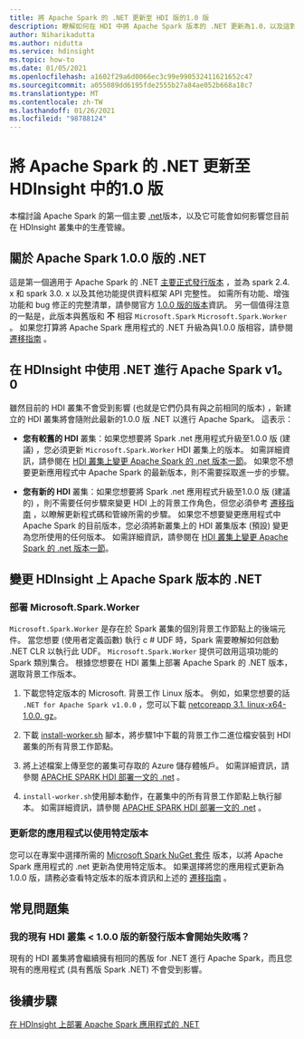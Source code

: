 ```yaml
---
title: 將 Apache Spark 的 .NET 更新至 HDI 版的1.0 版
description: 瞭解如何在 HDI 中將 Apache Spark 版本的 .NET 更新為1.0，以及這對您現有的程式碼和叢集有何影響。
author: Niharikadutta
ms.author: nidutta
ms.service: hdinsight
ms.topic: how-to
ms.date: 01/05/2021
ms.openlocfilehash: a1602f29a6d0066ec3c99e990532411621652c47
ms.sourcegitcommit: a055089dd6195fde2555b27a84ae052b668a18c7
ms.translationtype: MT
ms.contentlocale: zh-TW
ms.lasthandoff: 01/26/2021
ms.locfileid: "98788124"
---
```

# <a name="updating-net-for-apache-spark-to-version-v10--in-hdinsight"></a>將 Apache Spark 的 .NET 更新至 HDInsight 中的1.0 版

本檔討論 Apache Spark 的第一個主要 [.net](https://github.com/dotnet/spark)版本，以及它可能會如何影響您目前在 HDInsight 叢集中的生產管線。

## <a name="about-net-for-apache-spark-version-100"></a>關於 Apache Spark 1.0.0 版的 .NET

這是第一個適用于 Apache Spark 的 .NET [主要正式發行版本](https://github.com/dotnet/spark/releases/tag/v1.0.0) ，並為 spark 2.4. x 和 spark 3.0. x 以及其他功能提供資料框架 API 完整性。 如需所有功能、增強功能和 bug 修正的完整清單，請參閱官方 [1.0.0 版的版本](https://github.com/dotnet/spark/blob/master/docs/release-notes/1.0.0/release-1.0.0.md)資訊。
另一個值得注意的一點是，此版本與舊版和 **不** 相容 `Microsoft.Spark` `Microsoft.Spark.Worker` 。 如果您打算將 Apache Spark 應用程式的 .NET 升級為與1.0.0 版相容，請參閱 [遷移指南](https://github.com/dotnet/spark/blob/master/docs/migration-guide.md#upgrading-from-microsoftspark-0x-to-10) 。

## <a name="using-net-for-apache-spark-v10-in-hdinsight"></a>在 HDInsight 中使用 .NET 進行 Apache Spark v1。0

雖然目前的 HDI 叢集不會受到影響 (也就是它們仍具有與之前相同的版本) ，新建立的 HDI 叢集將會隨附此最新的1.0.0 版 .NET 以進行 Apache Spark。 這表示：

- **您有較舊的 HDI** 叢集：如果您想要將 Spark .net 應用程式升級至1.0.0 版 (建議) ，您必須更新 `Microsoft.Spark.Worker` HDI 叢集上的版本。 如需詳細資訊，請參閱在 [HDI 叢集上變更 Apache Spark 的 .net 版本一節](#changing-net-for-apache-spark-version-on-hdinsight)。
如果您不想要更新應用程式中 Apache Spark 的最新版本，則不需要採取進一步的步驟。  

- **您有新的 HDI** 叢集：如果您想要將 Spark .net 應用程式升級至1.0.0 版 (建議的) ，則不需要任何步驟來變更 HDI 上的背景工作角色，但您必須參考 [遷移指南](https://github.com/dotnet/spark/blob/master/docs/migration-guide.md#upgrading-from-microsoftspark-0x-to-10) ，以瞭解更新程式碼和管線所需的步驟。
如果您不想要變更應用程式中 Apache Spark 的目前版本，您必須將新叢集上的 HDI 叢集版本 (預設) 變更為您所使用的任何版本。 如需詳細資訊，請參閱在 [HDI 叢集上變更 Apache Spark 的 .net 版本一節](spark-dotnet-version-update.md#changing-net-for-apache-spark-version-on-hdinsight)。  

## <a name="changing-net-for-apache-spark-version-on-hdinsight"></a>變更 HDInsight 上 Apache Spark 版本的 .NET

### <a name="deploy-microsoftsparkworker"></a>部署 Microsoft.Spark.Worker

`Microsoft.Spark.Worker` 是存在於 Spark 叢集的個別背景工作節點上的後端元件。 當您想要 (使用者定義函數) 執行 c # UDF 時，Spark 需要瞭解如何啟動 .NET CLR 以執行此 UDF。 `Microsoft.Spark.Worker` 提供可啟用這項功能的 Spark 類別集合。 根據您想要在 HDI 叢集上部署 Apache Spark 的 .NET 版本，選取背景工作版本。

1. 下載您特定版本的 Microsoft. 背景工作 Linux 版本。 例如，如果您想要的話 `.NET for Apache Spark v1.0.0` ，您可以下載 [netcoreapp 3.1. linux-x64-1.0.0. gz](https://github.com/dotnet/spark/releases/tag/v1.0.0)。  

2. 下載 [install-worker.sh](https://github.com/dotnet/spark/blob/master/deployment/install-worker.sh) 腳本，將步驟1中下載的背景工作二進位檔安裝到 HDI 叢集的所有背景工作節點。  

3. 將上述檔案上傳至您的叢集可存取的 Azure 儲存體帳戶。 如需詳細資訊，請參閱 [APACHE SPARK HDI 部署一文的 .net](/dotnet/spark/tutorials/hdinsight-deployment#upload-files-to-azure) 。

4. `install-worker.sh`使用腳本動作，在叢集中的所有背景工作節點上執行腳本。 如需詳細資訊，請參閱 [APACHE SPARK HDI 部署一文的 .net](/dotnet/spark/tutorials/hdinsight-deployment#run-the-hdinsight-script-action) 。

### <a name="update-your-application-to-use-specific-version"></a>更新您的應用程式以使用特定版本

您可以在專案中選擇所需的 [Microsoft Spark NuGet 套件](https://www.nuget.org/packages/Microsoft.Spark/) 版本，以將 Apache Spark 應用程式的 .net 更新為使用特定版本。 如果選擇將您的應用程式更新為1.0.0 版，請務必查看特定版本的版本資訊和上述的 [遷移指南](https://github.com/dotnet/spark/blob/master/docs/migration-guide.md#upgrading-from-microsoftspark-0x-to-10) 。

## <a name="faqs"></a>常見問題集

### <a name="will-my-existing-hdi-cluster-with-version--100-start-failing-with-the-new-release"></a>我的現有 HDI 叢集 < 1.0.0 版的新發行版本會開始失敗嗎？

現有的 HDI 叢集將會繼續擁有相同的舊版 for .NET 進行 Apache Spark，而且您現有的應用程式 (具有舊版 Spark .NET) 不會受到影響。

## <a name="next-steps"></a>後續步驟

[在 HDInsight 上部署 Apache Spark 應用程式的 .NET](/dotnet/spark/tutorials/hdinsight-deployment)